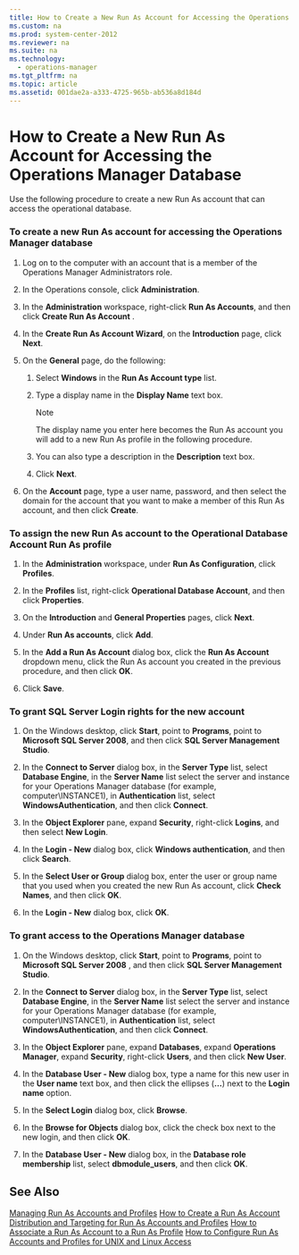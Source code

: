 ```yaml
---
title: How to Create a New Run As Account for Accessing the Operations Manager Database
ms.custom: na
ms.prod: system-center-2012
ms.reviewer: na
ms.suite: na
ms.technology: 
  - operations-manager
ms.tgt_pltfrm: na
ms.topic: article
ms.assetid: 001dae2a-a333-4725-965b-ab536a8d184d
---
```

# How to Create a New Run As Account for Accessing the Operations Manager Database
Use the following procedure to create a new Run As account that can access the operational database.

### To create a new Run As account for accessing the Operations Manager database

1.  Log on to the computer with an account that is a member of the Operations Manager Administrators role.

2.  In the Operations console, click **Administration**.

3.  In the **Administration** workspace, right\-click **Run As Accounts**, and then click **Create Run As Account** .

4.  In the **Create Run As Account Wizard**, on the **Introduction** page, click **Next**.

5.  On the **General** page, do the following:

    1.  Select **Windows** in the **Run As Account type** list.

    2.  Type a display name in the **Display Name** text box.

        > [!NOTE]
        > The display name you enter here becomes the Run As account you will add to a new Run As profile in the following procedure.

    3.  You can also type a description in the **Description** text box.

    4.  Click **Next**.

6.  On the **Account** page, type a user name, password, and then select the domain for the account that you want to make a member of this Run As account, and then click **Create**.

### To assign the new Run As account to the Operational Database Account Run As profile

1.  In the **Administration** workspace, under **Run As Configuration**, click  **Profiles**.

2.  In the **Profiles** list, right\-click **Operational Database Account**, and then click **Properties**.

3.  On the **Introduction** and **General Properties** pages, click **Next**.

4.  Under **Run As accounts**, click **Add**.

5.  In the **Add a Run As Account** dialog box, click the **Run As Account** dropdown menu, click the Run As account you created in the previous procedure, and then click **OK**.

6.  Click **Save**.

### To grant SQL Server Login rights for the new account

1.  On the Windows desktop, click **Start**, point to **Programs**, point to **Microsoft SQL Server 2008**, and then click **SQL Server Management Studio**.

2.  In the **Connect to Server** dialog box, in the **Server Type** list, select **Database Engine**, in the **Server Name** list select the server and instance for your Operations Manager database \(for example, computer\\INSTANCE1\), in **Authentication** list, select **WindowsAuthentication**, and then click **Connect**.

3.  In the **Object Explorer** pane, expand **Security**, right\-click **Logins**, and then select **New Login**.

4.  In the **Login \- New** dialog box, click **Windows authentication**, and then click **Search**.

5.  In the **Select User or Group** dialog box, enter the user or group name that you used when you created the new Run As account, click **Check Names**, and then click **OK**.

6.  In the **Login \- New** dialog box, click **OK**.

### To grant access to the Operations Manager database

1.  On the Windows desktop, click **Start**, point to **Programs**, point to **Microsoft SQL Server 2008** , and then click **SQL Server Management Studio**.

2.  In the **Connect to Server** dialog box, in the **Server Type** list, select **Database Engine**, in the **Server Name** list select the server and instance for your Operations Manager database \(for example, computer\\INSTANCE1\), in **Authentication** list, select **WindowsAuthentication**, and then click **Connect**.

3.  In the **Object Explorer** pane, expand **Databases**, expand **Operations Manager**, expand **Security**, right\-click **Users**, and then click **New User**.

4.  In the **Database User \- New** dialog box, type a name for this new user in the **User name** text box, and then click the ellipses \(**…**\) next to the **Login name** option.

5.  In the **Select Login** dialog box, click **Browse**.

6.  In the **Browse for Objects** dialog box, click the check box next to the new login, and then click **OK**.

7.  In the **Database User \- New** dialog box, in the **Database role membership** list, select **dbmodule\_users**, and then click **OK**.

## See Also
[Managing Run As Accounts and Profiles](../Topic/Managing-Run-As-Accounts-and-Profiles.md)
[How to Create a Run As Account](../Topic/How-to-Create-a-Run-As-Account.md)
[Distribution and Targeting for Run As Accounts and Profiles](../Topic/Distribution-and-Targeting-for-Run-As-Accounts-and-Profiles.md)
[How to Associate a Run As Account to a Run As Profile](../Topic/How-to-Associate-a-Run-As-Account-to-a-Run-As-Profile.md)
[How to Configure Run As Accounts and Profiles for UNIX and Linux Access](../Topic/How-to-Configure-Run-As-Accounts-and-Profiles-for-UNIX-and-Linux-Access.md)

